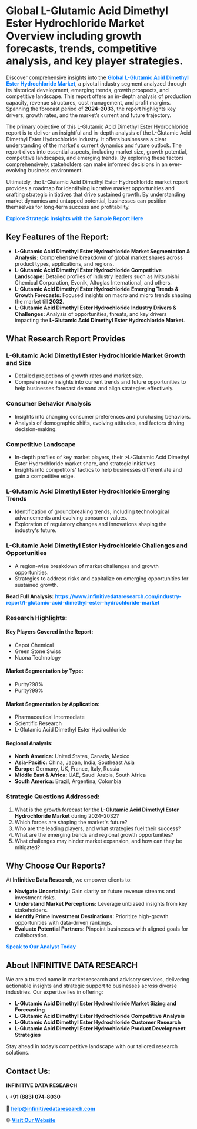 <h1>Global L-Glutamic Acid Dimethyl Ester Hydrochloride Market Overview including growth forecasts, trends, competitive analysis, and key player strategies.</h1>
<p>
Discover comprehensive insights into the 
<a href="https://www.infinitivedataresearch.com/industry-report/l-glutamic-acid-dimethyl-ester-hydrochloride-market" rel="dofollow" style="color: #007BFF; text-decoration: none;"><strong>Global L-Glutamic Acid Dimethyl Ester Hydrochloride Market</strong></a>, a pivotal industry segment analyzed through its historical development, emerging trends, growth prospects, and competitive landscape. This report offers an in-depth analysis of production capacity, revenue structures, cost management, and profit margins. Spanning the forecast period of <strong>2024–2033</strong>, the report highlights key drivers, growth rates, and the market’s current and future trajectory.
</p>
<p>
The primary objective of this L-Glutamic Acid Dimethyl Ester Hydrochloride report is to deliver an insightful and in-depth analysis of the L-Glutamic Acid Dimethyl Ester Hydrochloride industry. It offers businesses a clear understanding of the market's current dynamics and future outlook. The report dives into essential aspects, including market size, growth potential, competitive landscapes, and emerging trends. By exploring these factors comprehensively, stakeholders can make informed decisions in an ever-evolving business environment.
</p>
<p>
Ultimately, the L-Glutamic Acid Dimethyl Ester Hydrochloride market report provides a roadmap for identifying lucrative market opportunities and crafting strategic initiatives that drive sustained growth. By understanding market dynamics and untapped potential, businesses can position themselves for long-term success and profitability.
</p>
<p>
<a href="https://www.infinitivedataresearch.com/request-sample/reportId=103956" style="color: #007BFF; text-decoration: none;"><strong>Explore Strategic Insights with the Sample Report Here</strong></a>
</p>

<h2>Key Features of the Report:</h2>
<ul>
<li><strong>L-Glutamic Acid Dimethyl Ester Hydrochloride Market Segmentation & Analysis:</strong> Comprehensive breakdown of global market shares across product types, applications, and regions.</li>
<li><strong>L-Glutamic Acid Dimethyl Ester Hydrochloride Competitive Landscape:</strong> Detailed profiles of industry leaders such as Mitsubishi Chemical Corporation, Evonik, Altuglas International, and others.</li>
<li><strong>L-Glutamic Acid Dimethyl Ester Hydrochloride Emerging Trends & Growth Forecasts:</strong> Focused insights on macro and micro trends shaping the market till <strong>2032</strong>.</li>
<li><strong>L-Glutamic Acid Dimethyl Ester Hydrochloride Industry Drivers & Challenges:</strong> Analysis of opportunities, threats, and key drivers impacting the <strong>L-Glutamic Acid Dimethyl Ester Hydrochloride Market</strong>.</li>
</ul>

<h2>What Research Report Provides</h2>
<h3>L-Glutamic Acid Dimethyl Ester Hydrochloride Market Growth and Size</h3>
<ul>
<li>Detailed projections of growth rates and market size.</li>
<li>Comprehensive insights into current trends and future opportunities to help businesses forecast demand and align strategies effectively.</li>
</ul>

<h3>Consumer Behavior Analysis</h3>
<ul>
<li>Insights into changing consumer preferences and purchasing behaviors.</li>
<li>Analysis of demographic shifts, evolving attitudes, and factors driving decision-making.</li>
</ul>

<h3>Competitive Landscape</h3>
<ul>
<li>In-depth profiles of key market players, their >L-Glutamic Acid Dimethyl Ester Hydrochloride market share, and strategic initiatives.</li>
<li>Insights into competitors' tactics to help businesses differentiate and gain a competitive edge.</li>
</ul>

<h3>L-Glutamic Acid Dimethyl Ester Hydrochloride Emerging Trends</h3>
<ul>
<li>Identification of groundbreaking trends, including technological advancements and evolving consumer values.</li>
<li>Exploration of regulatory changes and innovations shaping the industry's future.</li>
</ul>

<h3>L-Glutamic Acid Dimethyl Ester Hydrochloride Challenges and Opportunities</h3>
<ul>
<li>A region-wise breakdown of market challenges and growth opportunities.</li>
<li>Strategies to address risks and capitalize on emerging opportunities for sustained growth.</li>
</ul>
<p><strong>Read Full Analysis:</strong> <a href="https://www.infinitivedataresearch.com/industry-report/l-glutamic-acid-dimethyl-ester-hydrochloride-market" rel="dofollow" style="color: #007BFF; text-decoration: none;"><strong>https://www.infinitivedataresearch.com/industry-report/l-glutamic-acid-dimethyl-ester-hydrochloride-market</strong></a></p>
<h3>Research Highlights:</h3>
<h4>Key Players Covered in the Report:</h4>
<ul><li>Capot Chemical</li><li>Green Stone Swiss</li><li>Nuona Technology</li></ul>
<h4>Market Segmentation by Type:</h4>
<ul><li>Purity?98%</li><li>Purity?99%</li></ul>
<h4>Market Segmentation by Application:</h4>
<ul><li>Pharmaceutical Intermediate</li><li>Scientific Research</li><li>L-Glutamic Acid Dimethyl Ester Hydrochloride</li></ul>

<h4>Regional Analysis:</h4>
<ul>
<li><strong>North America:</strong> United States, Canada, Mexico</li>
<li><strong>Asia-Pacific:</strong> China, Japan, India, Southeast Asia</li>
<li><strong>Europe:</strong> Germany, UK, France, Italy, Russia</li>
<li><strong>Middle East & Africa:</strong> UAE, Saudi Arabia, South Africa</li>
<li><strong>South America:</strong> Brazil, Argentina, Colombia</li>
</ul>

<h3>Strategic Questions Addressed:</h3>
<ol>
<li>What is the growth forecast for the <strong>L-Glutamic Acid Dimethyl Ester Hydrochloride Market</strong> during 2024–2032?</li>
<li>Which forces are shaping the market's future?</li>
<li>Who are the leading players, and what strategies fuel their success?</li>
<li>What are the emerging trends and regional growth opportunities?</li>
<li>What challenges may hinder market expansion, and how can they be mitigated?</li>
</ol>

<h2>Why Choose Our Reports?</h2>
<p>At <strong>Infinitive Data Research</strong>, we empower clients to:</p>
<ul>
<li><strong>Navigate Uncertainty:</strong> Gain clarity on future revenue streams and investment risks.</li>
<li><strong>Understand Market Perceptions:</strong> Leverage unbiased insights from key stakeholders.</li>
<li><strong>Identify Prime Investment Destinations:</strong> Prioritize high-growth opportunities with data-driven rankings.</li>
<li><strong>Evaluate Potential Partners:</strong> Pinpoint businesses with aligned goals for collaboration.</li>
</ul>
<p><a href="https://www.infinitivedataresearch.com/industry-report/l-glutamic-acid-dimethyl-ester-hydrochloride-market" rel="dofollow" style="color: #007BFF; text-decoration: none;"><strong>Speak to Our Analyst Today</strong></a></p>

<h2>About INFINITIVE DATA RESEARCH</h2>
<p>We are a trusted name in market research and advisory services, delivering actionable insights and strategic support to businesses across diverse industries. Our expertise lies in offering:</p>
<ul>
<li><strong>L-Glutamic Acid Dimethyl Ester Hydrochloride Market Sizing and Forecasting</strong></li>
<li><strong>L-Glutamic Acid Dimethyl Ester Hydrochloride Competitive Analysis</strong></li>
<li><strong>L-Glutamic Acid Dimethyl Ester Hydrochloride Customer Research</strong></li>
<li><strong>L-Glutamic Acid Dimethyl Ester Hydrochloride Product Development Strategies</strong></li>
</ul>
<p>Stay ahead in today’s competitive landscape with our tailored research solutions.</p>

<h2>Contact Us:</h2>
<p><strong>INFINITIVE DATA RESEARCH</strong></p>
<p>📞 <strong>+91 (883) 074-8030</strong></p>
<p>📧 <strong><a href="mailto:help@infinitivedataresearch.com" style="color: #007BFF;">help@infinitivedataresearch.com</a></strong></p>
<p>🌐 <strong><a href="https://www.infinitivedataresearch.com" rel="dofollow" style="color: #007BFF;">Visit Our Website</a></strong></p>
